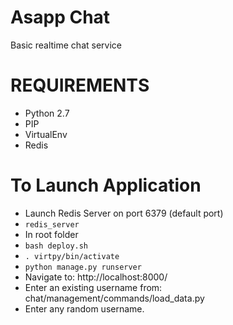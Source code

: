# Asapp Chat

Basic realtime chat service

# REQUIREMENTS
* Python 2.7
* PIP
* VirtualEnv
* Redis

# To Launch Application
* Launch Redis Server on port 6379 (default port)
* `redis_server`
* In root folder
* `bash deploy.sh`
* `. virtpy/bin/activate`
* `python manage.py runserver`
* Navigate to: http://localhost:8000/
* Enter an existing username from: chat/management/commands/load_data.py
* Enter any random username.